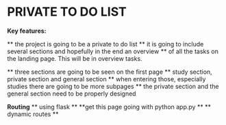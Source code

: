 # PRIVATE TO DO LIST 
**Key features:**

** the project is going to be a private to do list 
** it is going to include several sections and hopefully in the end an overview ** of all the tasks on the landing page. This will be in overview tasks.

** three sections are going to be seen on the first page
** study section, private section and general section
** when entering those, especially studies there are going to be more subpages
** the private section and the general section need to be properly designed

**Routing**
** using flask **
**get this page going with python app.py ** 
** dynamic routes **
